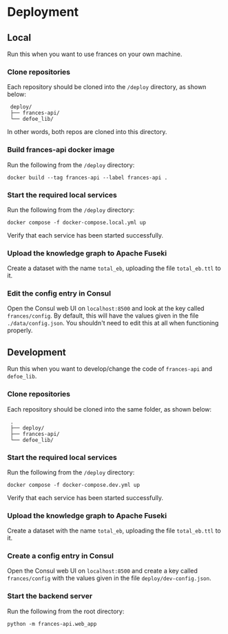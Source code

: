 # Deployment
## Local

Run this when you want to use frances on your own machine.

### Clone repositories
Each repository should be cloned into the `/deploy` directory, as shown below:
```
 deploy/
 ├── frances-api/
 └── defoe_lib/
```

In other words, both repos are cloned into this directory.

### Build frances-api docker image

Run the following from the `/deploy` directory:

`docker build --tag frances-api --label frances-api .`

### Start the required local services

Run the following from the `/deploy` directory:

`docker compose -f docker-compose.local.yml up`

Verify that each service has been started successfully.

### Upload the knowledge graph to Apache Fuseki

Create a dataset with the name `total_eb`, uploading the file `total_eb.ttl` to it.

### Edit the config entry in Consul

Open the Consul web UI on `localhost:8500` and look at the key called `frances/config`. By default, this will have the values given in the file `./data/config.json`. You shouldn't need to edit this at all when functioning properly.

## Development

Run this when you want to develop/change the code of `frances-api` and `defoe_lib`.

### Clone repositories
Each repository should be cloned into the same folder, as shown below:
```
 .
 ├── deploy/
 ├── frances-api/
 └── defoe_lib/
```

### Start the required local services

Run the following from the `/deploy` directory:

`docker compose -f docker-compose.dev.yml up`

Verify that each service has been started successfully.

### Upload the knowledge graph to Apache Fuseki

Create a dataset with the name `total_eb`, uploading the file `total_eb.ttl` to it.

### Create a config entry in Consul

Open the Consul web UI on `localhost:8500` and create a key called `frances/config` with the values given in the file `deploy/dev-config.json`.

### Start the backend server

Run the following from the root directory:

`python -m frances-api.web_app`

